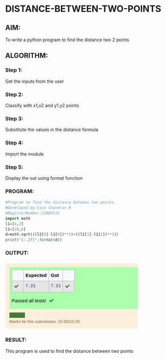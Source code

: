 # DISTANCE-BETWEEN-TWO-POINTS

## AIM:
To write a python program to find the distance two 2 points
## ALGORITHM:
### Step 1: 
Get the inputs from the user
### Step 2: 
Classify with x1,x2 and y1,y2 points
### Step 3: 
Substitute the values in the distance formula
### Step 4: 
Import the module
### Step 5: 
Display the out using format function

### PROGRAM:
``` python
#Program to find the distance between two points.
#Developed by:Siva Chandran R
#RegisterNumber:22005531
import math 
l1=[4,2]
l2=[10,6]
d=math.sqrt(((l2[0]-l1[0])**2)+((l2[1]-l1[1])**2))
print("{:.2f}".format(d))
  ```


### OUTPUT:
![OUTPUT](OU.png)


### RESULT:
This program is used to find the distance between two points
